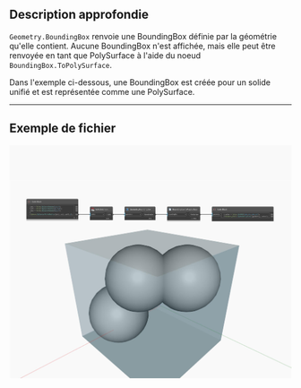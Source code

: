 ## Description approfondie
`Geometry.BoundingBox` renvoie une BoundingBox définie par la géométrie qu'elle contient. Aucune BoundingBox n'est affichée, mais elle peut être renvoyée en tant que PolySurface à l'aide du noeud `BoundingBox.ToPolySurface`.

Dans l'exemple ci-dessous, une BoundingBox est créée pour un solide unifié et est représentée comme une PolySurface.

___
## Exemple de fichier

![BoundingBox](./Autodesk.DesignScript.Geometry.Geometry.BoundingBox_img.jpg)


